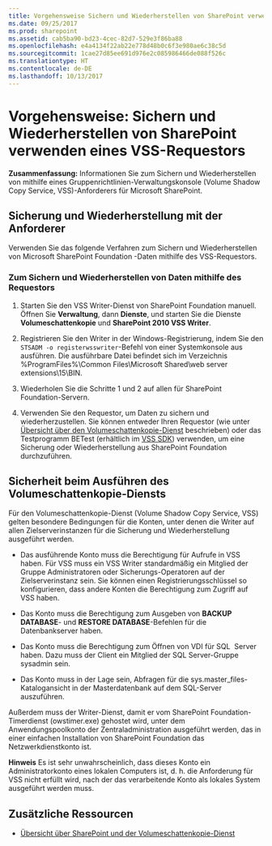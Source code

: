```yaml
---
title: Vorgehensweise Sichern und Wiederherstellen von SharePoint verwenden eines VSS-Requestors
ms.date: 09/25/2017
ms.prod: sharepoint
ms.assetid: cab5ba90-bd23-4cec-82d7-529e3f86ba88
ms.openlocfilehash: e4a4134f22ab22e778d48b0c6f3e980ae6c38c5d
ms.sourcegitcommit: 1cae27d85ee691d976e2c085986466de088f526c
ms.translationtype: HT
ms.contentlocale: de-DE
ms.lasthandoff: 10/13/2017
---
```

# <a name="how-to-back-up-and-restore-sharepoint-using-a-vss-requestor"></a>Vorgehensweise: Sichern und Wiederherstellen von SharePoint verwenden eines VSS-Requestors
 **Zusammenfassung:** Informationen Sie zum Sichern und Wiederherstellen von mithilfe eines Gruppenrichtlinien-Verwaltungskonsole (Volume Shadow Copy Service, VSS)-Anforderers für Microsoft SharePoint.
## <a name="backing-up-and-restoring-with-the-requestor"></a>Sicherung und Wiederherstellung mit der Anforderer

Verwenden Sie das folgende Verfahren zum Sichern und Wiederherstellen von Microsoft SharePoint Foundation -Daten mithilfe des VSS-Requestors.
  
    
    

### <a name="to-back-up-and-restore-data-by-using-your-requestor"></a>Zum Sichern und Wiederherstellen von Daten mithilfe des Requestors


1. Starten Sie den VSS Writer-Dienst von SharePoint Foundation manuell. Öffnen Sie **Verwaltung**, dann **Dienste**, und starten Sie die Dienste **Volumeschattenkopie** und **SharePoint 2010 VSS Writer**.
    
  
2. Registrieren Sie den Writer in der Windows-Registrierung, indem Sie den `STSADM -o registerwsswriter`-Befehl von einer Systemkonsole aus ausführen. Die ausführbare Datei befindet sich im Verzeichnis %ProgramFiles%\\Common Files\\Microsoft Shared\\web server extensions\\15\\BIN.
    
  
3. Wiederholen Sie die Schritte 1 und 2 auf allen für SharePoint Foundation-Servern.
    
  
4. Verwenden Sie den Requestor, um Daten zu sichern und wiederherzustellen. Sie können entweder Ihren Requestor (wie unter  [Übersicht über den Volumeschattenkopie-Dienst](http://msdn.microsoft.com/en-us/library/aa384649%28VS.85%29.aspx) beschrieben) oder das Testprogramm BETest (erhältlich im [VSS SDK](http://www.microsoft.com/downloads/details.aspx?FamilyID=0B4F56E4-0CCC-4626-826A-ED2C4C95C871&amp;displaylang=en)) verwenden, um eine Sicherung oder Wiederherstellung aus SharePoint Foundation durchzuführen. 
    
  

## <a name="security-for-running-vss"></a>Sicherheit beim Ausführen des Volumeschattenkopie-Diensts

Für den Volumeschattenkopie-Dienst (Volume Shadow Copy Service, VSS) gelten besondere Bedingungen für die Konten, unter denen die Writer auf allen Zielserverinstanzen für die Sicherung und Wiederherstellung ausgeführt werden.
  
    
    

- Das ausführende Konto muss die Berechtigung für Aufrufe in VSS haben. Für VSS muss ein VSS Writer standardmäßig ein Mitglied der Gruppe Administratoren oder Sicherungs-Operatoren auf der Zielserverinstanz sein. Sie können einen Registrierungsschlüssel so konfigurieren, dass andere Konten die Berechtigung zum Zugriff auf VSS haben.
    
  
- Das Konto muss die Berechtigung zum Ausgeben von **BACKUP DATABASE**- und **RESTORE DATABASE**-Befehlen für die Datenbankserver haben.
    
  
- Das Konto muss die Berechtigung zum Öffnen von VDI für SQL  Server haben. Dazu muss der Client ein Mitglied der SQL Server-Gruppe sysadmin sein.
    
  
- Das Konto muss in der Lage sein, Abfragen für die sys.master_files-Katalogansicht in der Masterdatenbank auf dem SQL-Server auszuführen.
    
  
Außerdem muss der Writer-Dienst, damit er vom SharePoint Foundation-Timerdienst (owstimer.exe) gehostet wird, unter dem Anwendungspoolkonto der Zentraladministration ausgeführt werden, das in einer einfachen Installation von SharePoint Foundation das Netzwerkdienstkonto ist. 
  
    
    
 **Hinweis** Es ist sehr unwahrscheinlich, dass dieses Konto ein Administratorkonto eines lokalen Computers ist, d. h. die Anforderung für VSS nicht erfüllt wird, nach der das verarbeitende Konto als lokales System ausgeführt werden muss.
  
    
    

## <a name="additional-resources"></a>Zusätzliche Ressourcen
<a name="bk_addresources"> </a>


-  [Übersicht über SharePoint und der Volumeschattenkopie-Dienst](overview-of-sharepoint-and-the-volume-shadow-copy-service.md)
    
  

